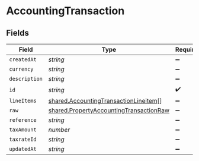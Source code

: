 # AccountingTransaction


## Fields

| Field                                                                                                     | Type                                                                                                      | Required                                                                                                  | Description                                                                                               |
| --------------------------------------------------------------------------------------------------------- | --------------------------------------------------------------------------------------------------------- | --------------------------------------------------------------------------------------------------------- | --------------------------------------------------------------------------------------------------------- |
| `createdAt`                                                                                               | *string*                                                                                                  | :heavy_minus_sign:                                                                                        | N/A                                                                                                       |
| `currency`                                                                                                | *string*                                                                                                  | :heavy_minus_sign:                                                                                        | N/A                                                                                                       |
| `description`                                                                                             | *string*                                                                                                  | :heavy_minus_sign:                                                                                        | N/A                                                                                                       |
| `id`                                                                                                      | *string*                                                                                                  | :heavy_check_mark:                                                                                        | N/A                                                                                                       |
| `lineItems`                                                                                               | [shared.AccountingTransactionLineitem](../../../sdk/models/shared/accountingtransactionlineitem.md)[]     | :heavy_minus_sign:                                                                                        | N/A                                                                                                       |
| `raw`                                                                                                     | [shared.PropertyAccountingTransactionRaw](../../../sdk/models/shared/propertyaccountingtransactionraw.md) | :heavy_minus_sign:                                                                                        | N/A                                                                                                       |
| `reference`                                                                                               | *string*                                                                                                  | :heavy_minus_sign:                                                                                        | N/A                                                                                                       |
| `taxAmount`                                                                                               | *number*                                                                                                  | :heavy_minus_sign:                                                                                        | N/A                                                                                                       |
| `taxrateId`                                                                                               | *string*                                                                                                  | :heavy_minus_sign:                                                                                        | N/A                                                                                                       |
| `updatedAt`                                                                                               | *string*                                                                                                  | :heavy_minus_sign:                                                                                        | N/A                                                                                                       |